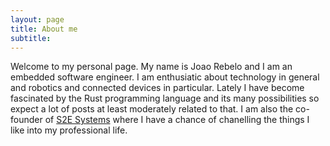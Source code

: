 ```yaml
---
layout: page
title: About me
subtitle: 
---
```


Welcome to my personal page. My name is Joao Rebelo and I am an embedded software engineer. I am enthusiatic about technology in general and robotics and connected devices in particular. Lately I have become fascinated by the Rust programming language and its many possibilities so expect a lot of posts at least moderately related to that. I am also the co-founder of [S2E Systems](https://www.s2e-systems.com) where I have a chance of chanelling the things I like into my professional life.
